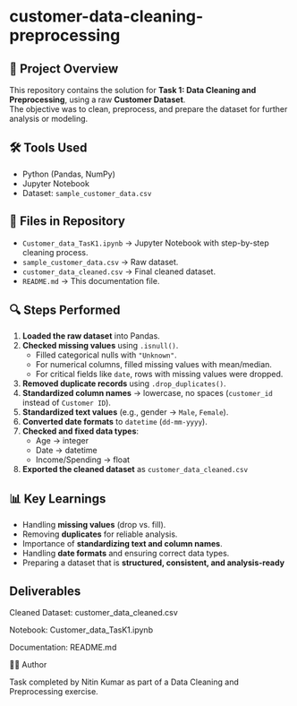 # customer-data-cleaning-preprocessing
## 📌 Project Overview
This repository contains the solution for **Task 1: Data Cleaning and Preprocessing**, using a raw **Customer Dataset**.  
The objective was to clean, preprocess, and prepare the dataset for further analysis or modeling.

## 🛠️ Tools Used
- Python (Pandas, NumPy)
- Jupyter Notebook
- Dataset: `sample_customer_data.csv`

## 📂 Files in Repository
- `Customer_data_TasK1.ipynb` → Jupyter Notebook with step-by-step cleaning process.  
- `sample_customer_data.csv` → Raw dataset.  
- `customer_data_cleaned.csv` → Final cleaned dataset.  
- `README.md` → This documentation file.

## 🔍 Steps Performed
1. **Loaded the raw dataset** into Pandas.  
2. **Checked missing values** using `.isnull()`.  
   - Filled categorical nulls with `"Unknown"`.  
   - For numerical columns, filled missing values with mean/median.  
   - For critical fields like `date`, rows with missing values were dropped.  
3. **Removed duplicate records** using `.drop_duplicates()`.  
4. **Standardized column names** → lowercase, no spaces (`customer_id` instead of `Customer ID`).  
5. **Standardized text values** (e.g., gender → `Male`, `Female`).  
6. **Converted date formats** to `datetime` (`dd-mm-yyyy`).  
7. **Checked and fixed data types**:  
   - Age → integer  
   - Date → datetime  
   - Income/Spending → float  
8. **Exported the cleaned dataset** as `customer_data_cleaned.csv`

## 📊 Key Learnings
- Handling **missing values** (drop vs. fill).  
- Removing **duplicates** for reliable analysis.  
- Importance of **standardizing text and column names**.  
- Handling **date formats** and ensuring correct data types.  
- Preparing a dataset that is **structured, consistent, and analysis-ready**

## Deliverables

Cleaned Dataset: customer_data_cleaned.csv

Notebook: Customer_data_TasK1.ipynb

Documentation: README.md

👨‍💻 Author

Task completed by Nitin Kumar as part of a Data Cleaning and Preprocessing exercise.

